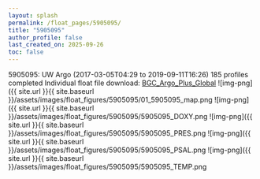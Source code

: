 ```yaml
---
layout: splash
permalink: /float_pages/5905095/
title: "5905095"
author_profile: false
last_created_on: 2025-09-26
toc: false
---
```

 
5905095: UW Argo (2017-03-05T04:29 to 2019-09-11T16:26)
185 profiles completed
Individual float file download: [BGC_Argo_Plus_Global](https://ftp.soest.hawaii.edu/bgc_argo_plus/Individual_Floats/outliers_removed/5905095_Sprof_processed.nc)
![img-png]({{ site.url }}{{ site.baseurl }}/assets/images/float_figures/5905095/01_5905095_map.png
![img-png]({{ site.url }}{{ site.baseurl }}/assets/images/float_figures/5905095/5905095_DOXY.png
![img-png]({{ site.url }}{{ site.baseurl }}/assets/images/float_figures/5905095/5905095_PRES.png
![img-png]({{ site.url }}{{ site.baseurl }}/assets/images/float_figures/5905095/5905095_PSAL.png
![img-png]({{ site.url }}{{ site.baseurl }}/assets/images/float_figures/5905095/5905095_TEMP.png
